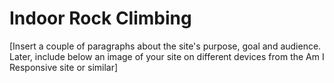 # Indoor Rock Climbing

[Insert a couple of paragraphs about the site's purpose, goal and audience. Later, include below an image of your site on different devices from the Am I Responsive site or similar]